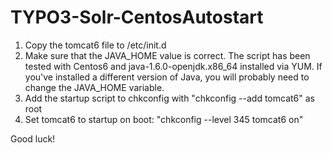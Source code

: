 TYPO3-Solr-CentosAutostart
==========================

1. Copy the tomcat6 file to /etc/init.d
2. Make sure that the JAVA_HOME value is correct. The script has been tested with Centos6 and java-1.6.0-openjdk.x86_64 installed via YUM. If you've installed a different version of Java, you will probably need to change the JAVA_HOME variable.
3. Add the startup script to chkconfig with "chkconfig --add tomcat6" as root
4. Set tomcat6 to startup on boot: "chkconfig --level 345 tomcat6 on"

Good luck!
